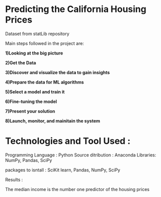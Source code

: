 # Predicting the California Housing Prices

Dataset from statLib repository


Main steps followed in the project are: 

<b>1)Looking at the big picture

2)Get the Data

3)Discover and visualize the data to gain insights

4)Prepare the data for ML algorithms

5)Select a model and train it

6)Fine-tuning the model

7)Present your solution

8)Launch, monitor, and mainitain the system
</b>


# Technologies and Tool Used :

Programming Language : Python
Source ditribution : Anaconda
Libraries: NumPy, Pandas, SciPy

packages to isntall : SciKit learn, Pandas, NumPy, SciPy


Results :

The median income is the number one predictor of the housing prices
